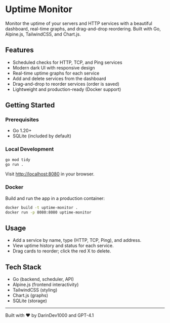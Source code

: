 # Uptime Monitor

Monitor the uptime of your servers and HTTP services with a beautiful dashboard, real-time graphs, and drag-and-drop reordering. Built with Go, Alpine.js, TailwindCSS, and Chart.js.

## Features
- Scheduled checks for HTTP, TCP, and Ping services
- Modern dark UI with responsive design
- Real-time uptime graphs for each service
- Add and delete services from the dashboard
- Drag-and-drop to reorder services (order is saved)
- Lightweight and production-ready (Docker support)

## Getting Started

### Prerequisites
- Go 1.20+
- SQLite (included by default)

### Local Development
```sh
go mod tidy
go run .
```
Visit [http://localhost:8080](http://localhost:8080) in your browser.

### Docker
Build and run the app in a production container:
```sh
docker build -t uptime-monitor .
docker run -p 8080:8080 uptime-monitor
```

## Usage
- Add a service by name, type (HTTP, TCP, Ping), and address.
- View uptime history and status for each service.
- Drag cards to reorder; click the red X to delete.

## Tech Stack
- Go (backend, scheduler, API)
- Alpine.js (frontend interactivity)
- TailwindCSS (styling)
- Chart.js (graphs)
- SQLite (storage)

---
Built with ❤️ by DarinDev1000 and GPT-4.1

